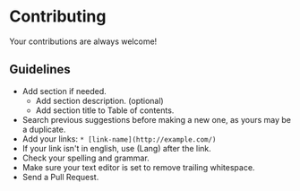 # Contributing

Your contributions are always welcome!

## Guidelines

* Add section if needed.
    * Add section description. (optional)
    * Add section title to Table of contents.
* Search previous suggestions before making a new one, as yours may be a duplicate.
* Add your links: `* [link-name](http://example.com/)`
* If your link isn't in english, use (Lang) after the link.
* Check your spelling and grammar.
* Make sure your text editor is set to remove trailing whitespace.
* Send a Pull Request.

